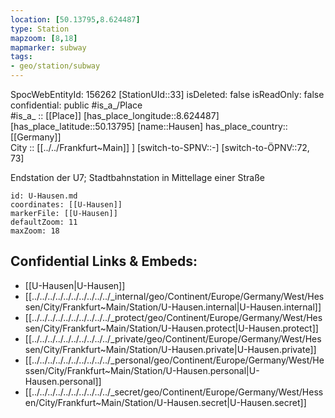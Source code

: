 ```yaml
---
location: [50.13795,8.624487] 
type: Station 
mapzoom: [8,18] 
mapmarker: subway 
tags:
- geo/station/subway
---
```

SpocWebEntityId: 156262
[StationUId::33] 
isDeleted: false
isReadOnly: false
confidential: public
#is_a_/Place  
#is_a_ :: [[Place]] 
[has_place_longitude::8.624487] 
[has_place_latitude::50.13795] 
[name::Hausen] 
has_place_country:: [[Germany]]  
City :: [[../../Frankfurt~Main]] ] 
[switch-to-SPNV::-] 
[switch-to-ÖPNV::72, 73] 

Endstation der U7; Stadtbahnstation in Mittellage einer Straße

```leaflet
id: U-Hausen.md
coordinates: [[U-Hausen]] 
markerFile: [[U-Hausen]] 
defaultZoom: 11 
maxZoom: 18
```


## Confidential Links & Embeds: 
- [[U-Hausen|U-Hausen]] 
- [[../../../../../../../../../../_internal/geo/Continent/Europe/Germany/West/Hessen/City/Frankfurt~Main/Station/U-Hausen.internal|U-Hausen.internal]] 
- [[../../../../../../../../../../_protect/geo/Continent/Europe/Germany/West/Hessen/City/Frankfurt~Main/Station/U-Hausen.protect|U-Hausen.protect]] 
- [[../../../../../../../../../../_private/geo/Continent/Europe/Germany/West/Hessen/City/Frankfurt~Main/Station/U-Hausen.private|U-Hausen.private]] 
- [[../../../../../../../../../../_personal/geo/Continent/Europe/Germany/West/Hessen/City/Frankfurt~Main/Station/U-Hausen.personal|U-Hausen.personal]] 
- [[../../../../../../../../../../_secret/geo/Continent/Europe/Germany/West/Hessen/City/Frankfurt~Main/Station/U-Hausen.secret|U-Hausen.secret]] 
